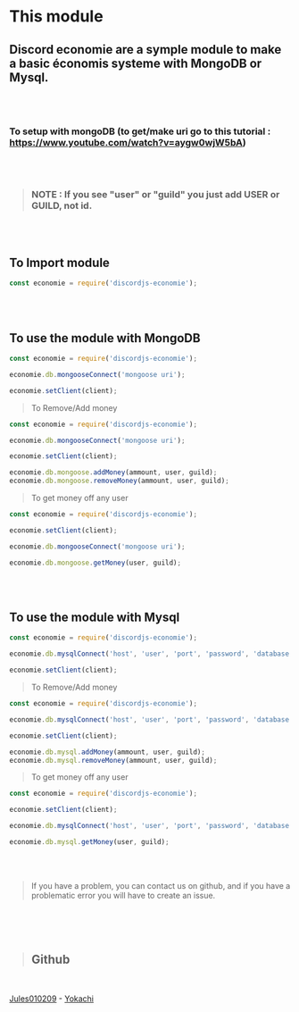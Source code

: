 # This module

## Discord economie are a symple module to make a basic économis systeme with MongoDB or Mysql.

<br>
<br>

### To setup with mongoDB (to get/make uri go to this tutorial : https://www.youtube.com/watch?v=aygw0wjW5bA)

<br>
<br>

> ### NOTE : If you see "user" or "guild" you just add USER or GUILD, not id.

<br>
<br>

## To Import module

```js
const economie = require('discordjs-economie');
```

<br>
<br>

## To use the module with MongoDB
```js
const economie = require('discordjs-economie');

economie.db.mongooseConnect('mongoose uri');

economie.setClient(client);
```

> To Remove/Add money

```js
const economie = require('discordjs-economie');

economie.db.mongooseConnect('mongoose uri');

economie.setClient(client);

economie.db.mongoose.addMoney(ammount, user, guild);
economie.db.mongoose.removeMoney(ammount, user, guild);
```

> To get money off any user

```js
const economie = require('discordjs-economie');

economie.setClient(client);

economie.db.mongooseConnect('mongoose uri');

economie.db.mongoose.getMoney(user, guild);
```

<br>
<br>

## To use the module with Mysql

```js
const economie = require('discordjs-economie');

economie.db.mysqlConnect('host', 'user', 'port', 'password', 'database');

economie.setClient(client);
```

> To Remove/Add money

```js
const economie = require('discordjs-economie');

economie.db.mysqlConnect('host', 'user', 'port', 'password', 'database');

economie.setClient(client);

economie.db.mysql.addMoney(ammount, user, guild);
economie.db.mysql.removeMoney(ammount, user, guild);
```

> To get money off any user

```js
const economie = require('discordjs-economie');

economie.setClient(client);

economie.db.mysqlConnect('host', 'user', 'port', 'password', 'database');

economie.db.mysql.getMoney(user, guild);
```

<br>
<br>

> If you have a problem, you can contact us on github, and if you have a problematic error you will have to create an issue.

<br>
<br>
<br>

>## Github
<br>

[Jules010209](https://github.com/Jules010209) - [Yokachi](https://github.com/Yokachi)